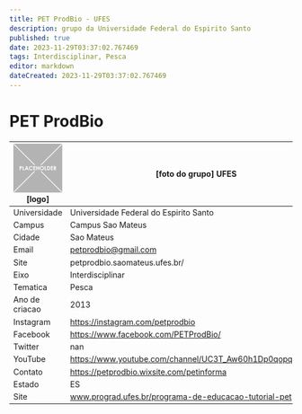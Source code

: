 ```yaml
---
title: PET ProdBio - UFES
description: grupo da Universidade Federal do Espirito Santo
published: true
date: 2023-11-29T03:37:02.767469
tags: Interdisciplinar, Pesca
editor: markdown
dateCreated: 2023-11-29T03:37:02.767469
---
```


# PET ProdBio


| ![placeholder.png](/placeholder.png) [logo] | [foto do grupo] UFES         |
| ------------------------------------------- | ------------------------------------------------- |
| Universidade                                | Universidade Federal do Espirito Santo      |
| Campus                                      | Campus Sao Mateus            |
| Cidade                                      | Sao Mateus             |
| Email                                       | petprodbio@gmail.com             |
| Site                                        | petprodbio.saomateus.ufes.br/              |
| Eixo                                        | Interdisciplinar              |
| Tematica                                    | Pesca          |
| Ano de criacao                              | 2013        |
| Instagram                                   | https://instagram.com/petprodbio         |
| Facebook                                    | https://www.facebook.com/PETProdBio/          |
| Twitter                                     | nan           |
| YouTube                                     | https://www.youtube.com/channel/UC3T_Aw60h1Dp0qopqIGZG9Q           |
| Contato                                     | https://petprodbio.wixsite.com/petinforma         |
| Estado                                      |  ES            |
| Site                                        | www.prograd.ufes.br/programa-de-educacao-tutorial-pet |
